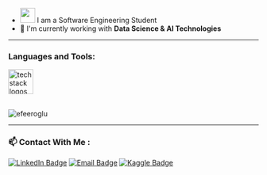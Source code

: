 - <img src="https://media.giphy.com/media/WUlplcMpOCEmTGBtBW/giphy.gif" width="30"> I am a Software Engineering Student 
- :telescope:     I'm currently working with **Data Science & AI Technologies**

---

<h3 align="left">Languages and Tools:</h3>

<div align="left">
  <img src="https://skillicons.dev/icons?i=python,flask,tensorflow,go,react,flutter,js,java,postgresql,mysql,rabbitmq,postman,git" height="50" alt="tech stack logos" />
</div>



<br/>

<p><img src="http://github-profile-summary-cards.vercel.app/api/cards/profile-details?username=Efe-Eroglu&theme=gruvbox" alt="efeeroglu"/></p>

---

### :mailbox: Contact With Me :
[![LinkedIn Badge](https://img.shields.io/badge/LinkedIn-0077B5?style=for-the-badge&logo=linkedin&logoColor=white)](https://www.linkedin.com/in/efeeroglu/)
[![Email Badge](https://img.shields.io/badge/Email-D14836?style=for-the-badge&logo=gmail&logoColor=white)](mailto:efeeroglu061@gmail.com)
[![Kaggle Badge](https://img.shields.io/badge/Kaggle-20BEFF?style=for-the-badge&logo=kaggle&logoColor=white)](https://www.kaggle.com/efeeroglu)
